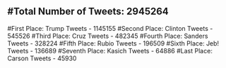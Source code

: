 #Total Number of Tweets: 2945264 
---
#First Place: Trump Tweets - 1145155
#Second Place: Clinton Tweets - 545526
#Third Place: Cruz Tweets - 482345
#Fourth Place: Sanders Tweets - 328224
#Fifth Place: Rubio Tweets - 196509
#Sixth Place: Jeb! Tweets - 136689
#Seventh Place: Kasich Tweets - 64886
#Last Place: Carson Tweets - 45930

